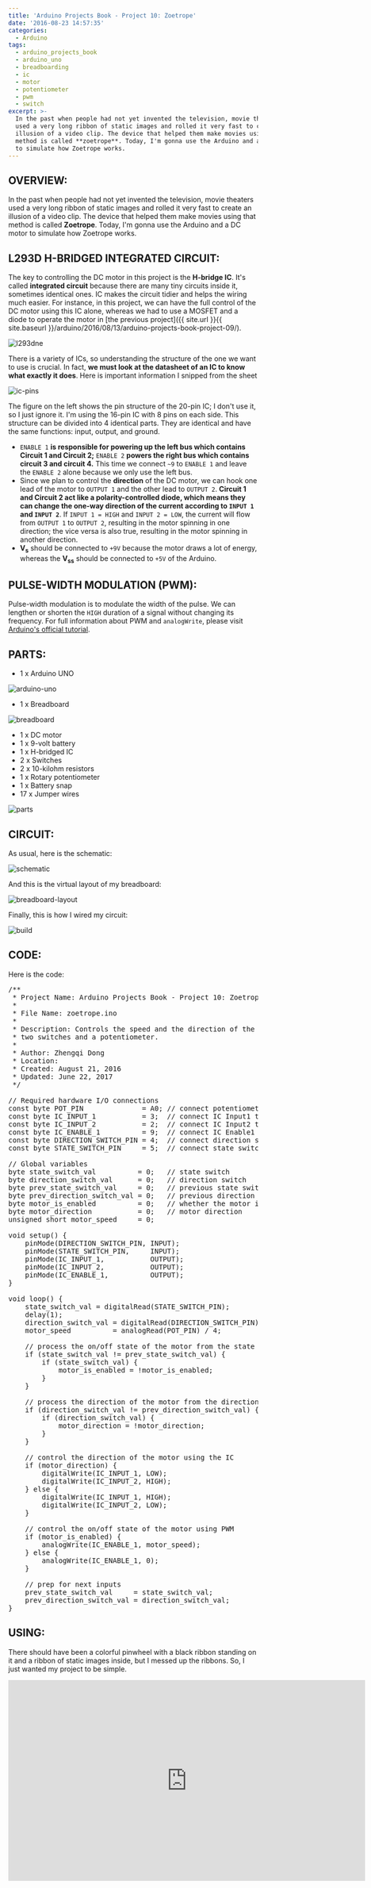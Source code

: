 ```yaml
---
title: 'Arduino Projects Book - Project 10: Zoetrope'
date: '2016-08-23 14:57:35'
categories:
  - Arduino
tags:
  - arduino_projects_book
  - arduino_uno
  - breadboarding
  - ic
  - motor
  - potentiometer
  - pwm
  - switch
excerpt: >-
  In the past when people had not yet invented the television, movie theaters
  used a very long ribbon of static images and rolled it very fast to create an
  illusion of a video clip. The device that helped them make movies using that
  method is called **zoetrope**. Today, I'm gonna use the Arduino and a DC motor
  to simulate how Zoetrope works.
---
```


## **OVERVIEW:**

In the past when people had not yet invented the television, movie theaters used a very long ribbon of static images and rolled it very fast to create an illusion of a video clip. The device that helped them make movies using that method is called **Zoetrope**. Today, I'm gonna use the Arduino and a DC motor to simulate how Zoetrope works.

## **L293D H-BRIDGED INTEGRATED CIRCUIT:**

The key to controlling the DC motor in this project is the **H-bridge IC**. It's called **integrated circuit** because there are many tiny circuits inside it, sometimes identical ones. IC makes the circuit tidier and helps the wiring much easier. For instance, in this project, we can have the full control of the DC motor using this IC alone, whereas we had to use a MOSFET and a diode to operate the motor in [the previous project]({{ site.url }}{{ site.baseurl }}/arduino/2016/08/13/arduino-projects-book-project-09/).

![l293dne](/images/arduino-projects-book-project-10/l293dne.jpg)

There is a variety of ICs, so understanding the structure of the one we want to use is crucial. In fact, **we must look at the datasheet of an IC to know what exactly it does**. Here is important information I snipped from the sheet

![ic-pins](/images/arduino-projects-book-project-10/ic-pins.png)

The figure on the left shows the pin structure of the 20-pin IC; I don't use it, so I just ignore it. I'm using the 16-pin IC with 8 pins on each side. This structure can be divided into 4 identical parts. They are identical and have the same functions: input, output, and ground.

- `ENABLE 1` **is responsible for powering up the left bus which contains Circuit 1 and Circuit 2;** `ENABLE 2` **powers the right bus which contains circuit 3 and circuit 4.** This time we connect `~9` to `ENABLE 1` and leave the `ENABLE 2` alone because we only use the left bus.
- Since we plan to control the **direction** of the DC motor, we can hook one lead of the motor to `OUTPUT 1` and the other lead to `OUTPUT 2`. **Circuit 1 and Circuit 2 act like a polarity-controlled diode, which means they can change the one-way direction of the current according to `INPUT 1` and `INPUT 2`**. If `INPUT 1 = HIGH` and `INPUT 2 = LOW`, the current will flow from `OUTPUT 1` to `OUTPUT 2`, resulting in the motor spinning in one direction; the vice versa is also true, resulting in the motor spinning in another direction.
- **V<sub>s</sub>** should be connected to `+9V` because the motor draws a lot of energy, whereas the **V<sub>ss</sub>** should be connected to `+5V` of the Arduino.


## **PULSE-WIDTH MODULATION (PWM):**

Pulse-width modulation is to modulate the width of the pulse. We can lengthen or shorten the `HIGH` duration of a signal without changing its frequency. For full information about PWM and `analogWrite`, please visit [Arduino's official tutorial](https://www.arduino.cc/en/Tutorial/PWM).

## **PARTS:**

- 1 x Arduino UNO

![arduino-uno](/images/arduino-uno.jpg)

- 1 x Breadboard

![breadboard](/images/breadboard.jpg)

- 1 x DC motor
- 1 x 9-volt battery
- 1 x H-bridged IC
- 2 x Switches
- 2 x 10-kilohm resistors
- 1 x Rotary potentiometer
- 1 x Battery snap
- 17 x Jumper wires

![parts](/images/arduino-projects-book-project-10/parts.jpg)

## **CIRCUIT:**

As usual, here is the schematic:

![schematic](/images/arduino-projects-book-project-10/schematic.png)

And this is the virtual layout of my breadboard:

![breadboard-layout](/images/arduino-projects-book-project-10/breadboard-layout.jpg)

Finally, this is how I wired my circuit:

![build](/images/arduino-projects-book-project-10/build.jpg)

## **CODE:**

Here is the code: 

<?prettify?>
<pre class="prettyprint cpp-html linenums">
/**
 * Project Name: Arduino Projects Book - Project 10: Zoetrope
 *
 * File Name: zoetrope.ino
 *
 * Description: Controls the speed and the direction of the DC motor using
 * two switches and a potentiometer.
 *
 * Author: Zhengqi Dong
 * Location:  
 * Created: August 21, 2016
 * Updated: June 22, 2017
 */

// Required hardware I/O connections
const byte POT_PIN              = A0; // connect potentiometer to A0
const byte IC_INPUT_1           = 3;  // connect IC Input1 to ~3
const byte IC_INPUT_2           = 2;  // connect IC Input2 to 2
const byte IC_ENABLE_1          = 9;  // connect IC Enable1 t ~9
const byte DIRECTION_SWITCH_PIN = 4;  // connect direction switch to 4
const byte STATE_SWITCH_PIN     = 5;  // connect state switch to ~5

// Global variables
byte state_switch_val          = 0;   // state switch
byte direction_switch_val      = 0;   // direction switch
byte prev_state_switch_val     = 0;   // previous state switch
byte prev_direction_switch_val = 0;   // previous direction switch
byte motor_is_enabled          = 0;   // whether the motor is on/off
byte motor_direction           = 0;   // motor direction
unsigned short motor_speed     = 0;

void setup() {
    pinMode(DIRECTION_SWITCH_PIN, INPUT);
    pinMode(STATE_SWITCH_PIN,     INPUT);
    pinMode(IC_INPUT_1,           OUTPUT);
    pinMode(IC_INPUT_2,           OUTPUT);
    pinMode(IC_ENABLE_1,          OUTPUT);
}

void loop() {
    state_switch_val = digitalRead(STATE_SWITCH_PIN);
    delay(1);
    direction_switch_val = digitalRead(DIRECTION_SWITCH_PIN);
    motor_speed          = analogRead(POT_PIN) / 4;

    // process the on/off state of the motor from the state switch
    if (state_switch_val != prev_state_switch_val) {
        if (state_switch_val) {
            motor_is_enabled = !motor_is_enabled;
        }
    }

    // process the direction of the motor from the direction switch
    if (direction_switch_val != prev_direction_switch_val) {
        if (direction_switch_val) {
            motor_direction = !motor_direction;
        }
    }

    // control the direction of the motor using the IC
    if (motor_direction) {
        digitalWrite(IC_INPUT_1, LOW);
        digitalWrite(IC_INPUT_2, HIGH);
    } else {
        digitalWrite(IC_INPUT_1, HIGH);
        digitalWrite(IC_INPUT_2, LOW);
    }

    // control the on/off state of the motor using PWM
    if (motor_is_enabled) {
        analogWrite(IC_ENABLE_1, motor_speed);
    } else {
        analogWrite(IC_ENABLE_1, 0);
    }

    // prep for next inputs
    prev_state_switch_val     = state_switch_val;
    prev_direction_switch_val = direction_switch_val;
}
</pre>

## **USING:**

There should have been a colorful pinwheel with a black ribbon standing on it and a ribbon of static images inside, but I messed up the ribbons. So, I just wanted my project to be simple.

<div class="embedded-video">
  <iframe width="720" height="405" src="https://www.youtube.com/embed/nnkOkdtcqCw?list=PLt_UZum7NVtmFEVMdv4XH8TgXzJvzd78x" frameborder="0" allowfullscreen></iframe>
</div>
